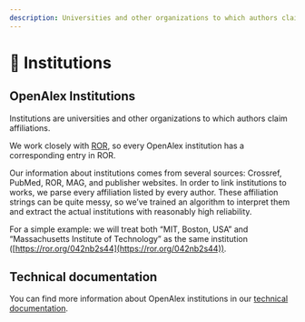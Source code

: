 ```yaml
---
description: Universities and other organizations to which authors claim affiliations
---
```


# 🏫 Institutions

## OpenAlex Institutions

Institutions are universities and other organizations to which authors claim affiliations.

We work closely with [ROR](https://ror.org/), so every OpenAlex institution has a corresponding entry in ROR.

Our information about institutions comes from several sources: Crossref, PubMed, ROR, MAG, and publisher websites. In order to link institutions to works, we parse every affiliation listed by every author. These affiliation strings can be quite messy, so we’ve trained an algorithm to interpret them and extract the actual institutions with reasonably high reliability.

For a simple example: we will treat both “MIT, Boston, USA” and “Massachusetts Institute of Technology” as the same institution ([https://ror.org/042nb2s44](https://ror.org/042nb2s44)).

## Technical documentation

You can find more information about OpenAlex institutions in our [technical documentation](https://docs.openalex.org/api-entities/institutions).